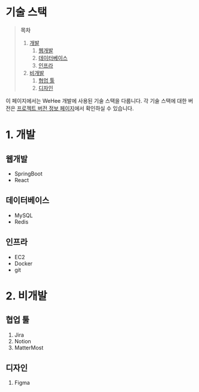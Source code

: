 # 기술 스택

> **목차**
>
> 1. [개발](#1-개발)
>    1. [웹개발](#웹개발)
>    2. [데이터베이스](#데이터베이스)
>    3. [인프라](#인프라)
> 2. [비개발](#2-비개발)
>    1. [협업 툴](#협업-툴)
>    2. [디자인](#디자인)

이 페이지에서는 WeHee 개발에 사용된 기술 스택을 다룹니다. 각 기술 스택에 대한 버전은 [프로젝트 버전 정보 페이지](../mannual/versions.md)에서 확인하실 수 있습니다.

# 1. 개발

## 웹개발

- SpringBoot
- React

## 데이터베이스

- MySQL
- Redis

## 인프라

- EC2
- Docker
- git

# 2. 비개발

## 협업 툴

1. Jira
2. Notion
3. MatterMost

## 디자인

1. Figma

